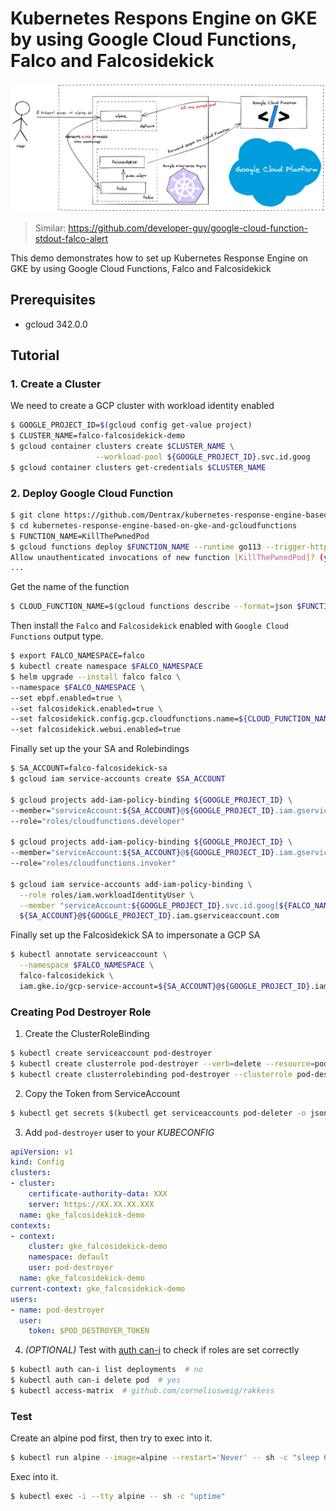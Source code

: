 # Kubernetes Respons Engine on GKE by using Google Cloud Functions, Falco and Falcosidekick

![arch](./assets/gcloudfalcov2.png)

> Similar: https://github.com/developer-guy/google-cloud-function-stdout-falco-alert

This demo demonstrates how to set up Kubernetes Response Engine on GKE by using Google Cloud Functions, Falco and Falcosidekick

## Prerequisites

* gcloud 342.0.0

## Tutorial

### 1. Create a Cluster

We need to create a GCP cluster with workload identity enabled

```bash
$ GOOGLE_PROJECT_ID=$(gcloud config get-value project)
$ CLUSTER_NAME=falco-falcosidekick-demo
$ gcloud container clusters create $CLUSTER_NAME \
                   --workload-pool ${GOOGLE_PROJECT_ID}.svc.id.goog
$ gcloud container clusters get-credentials $CLUSTER_NAME
```

### 2. Deploy Google Cloud Function

```bash
$ git clone https://github.com/Dentrax/kubernetes-response-engine-based-on-gke-and-gcloudfunctions.git
$ cd kubernetes-response-engine-based-on-gke-and-gcloudfunctions
$ FUNCTION_NAME=KillThePwnedPod
$ gcloud functions deploy $FUNCTION_NAME --runtime go113 --trigger-http
Allow unauthenticated invocations of new function [KillThePwnedPod]? (y/N)? N
...
```

Get the name of the function
```bash
$ CLOUD_FUNCTION_NAME=$(gcloud functions describe --format=json $FUNCTION_NAME | jq -r '.name')
```

Then install the `Falco` and `Falcosidekick` enabled with `Google Cloud Functions` output type.

```bash
$ export FALCO_NAMESPACE=falco
$ kubectl create namespace $FALCO_NAMESPACE
$ helm upgrade --install falco falco \
--namespace $FALCO_NAMESPACE \
--set ebpf.enabled=true \
--set falcosidekick.enabled=true \
--set falcosidekick.config.gcp.cloudfunctions.name=${CLOUD_FUNCTION_NAME} \
--set falcosidekick.webui.enabled=true
```

Finally set up the your SA and Rolebindings
```bash
$ SA_ACCOUNT=falco-falcosidekick-sa
$ gcloud iam service-accounts create $SA_ACCOUNT

$ gcloud projects add-iam-policy-binding ${GOOGLE_PROJECT_ID} \
--member="serviceAccount:${SA_ACCOUNT}@${GOOGLE_PROJECT_ID}.iam.gserviceaccount.com" \
--role="roles/cloudfunctions.developer"

$ gcloud projects add-iam-policy-binding ${GOOGLE_PROJECT_ID} \
--member="serviceAccount:${SA_ACCOUNT}@${GOOGLE_PROJECT_ID}.iam.gserviceaccount.com" \
--role="roles/cloudfunctions.invoker"

$ gcloud iam service-accounts add-iam-policy-binding \
  --role roles/iam.workloadIdentityUser \
  --member "serviceAccount:${GOOGLE_PROJECT_ID}.svc.id.goog[${FALCO_NAMESPACE}/falco-falcosidekick]" \
  ${SA_ACCOUNT}@${GOOGLE_PROJECT_ID}.iam.gserviceaccount.com
```

Finally set up the Falcosidekick SA to impersonate a GCP SA
```bash
$ kubectl annotate serviceaccount \
  --namespace $FALCO_NAMESPACE \
  falco-falcosidekick \
  iam.gke.io/gcp-service-account=${SA_ACCOUNT}@${GOOGLE_PROJECT_ID}.iam.gserviceaccount.com
```


### Creating Pod Destroyer Role

1. Create the ClusterRoleBinding

```bash
$ kubectl create serviceaccount pod-destroyer
$ kubectl create clusterrole pod-destroyer --verb=delete --resource=pod  # give only pod resource access for delete op 
$ kubectl create clusterrolebinding pod-destroyer --clusterrole pod-destroyer --serviceaccount default:pod-destroyer
```

2. Copy the Token from ServiceAccount

```bash
$ kubectl get secrets $(kubectl get serviceaccounts pod-deleter -o json | jq -r '.secrets[0].name') -o json | jq -r '.data.token' | base64 -D | pbcopy
```

3. Add `pod-destroyer` user to your _KUBECONFIG_

```yaml
apiVersion: v1
kind: Config
clusters:
- cluster:
    certificate-authority-data: XXX
    server: https://XX.XX.XX.XXX
  name: gke_falcosidekick-demo
contexts:
- context:
    cluster: gke_falcosidekick-demo
    namespace: default
    user: pod-destroyer
  name: gke_falcosidekick-demo
current-context: gke_falcosidekick-demo
users:
- name: pod-destroyer
  user:
    token: $POD_DESTROYER_TOKEN
```

4. _(OPTIONAL)_ Test with [auth can-i](https://kubernetes.io/docs/reference/access-authn-authz/authorization/#checking-api-access) to check if roles are set correctly

```bash
$ kubectl auth can-i list deployments  # no
$ kubectl auth can-i delete pod  # yes
$ kubectl access-matrix  # github.com/corneliusweig/rakkess
```

### Test

Create an alpine pod first, then try to exec into it.

```bash
$ kubectl run alpine --image=alpine --restart='Never' -- sh -c "sleep 600"
```

Exec into it.
```bash
$ kubectl exec -i --tty alpine -- sh -c "uptime"
```
